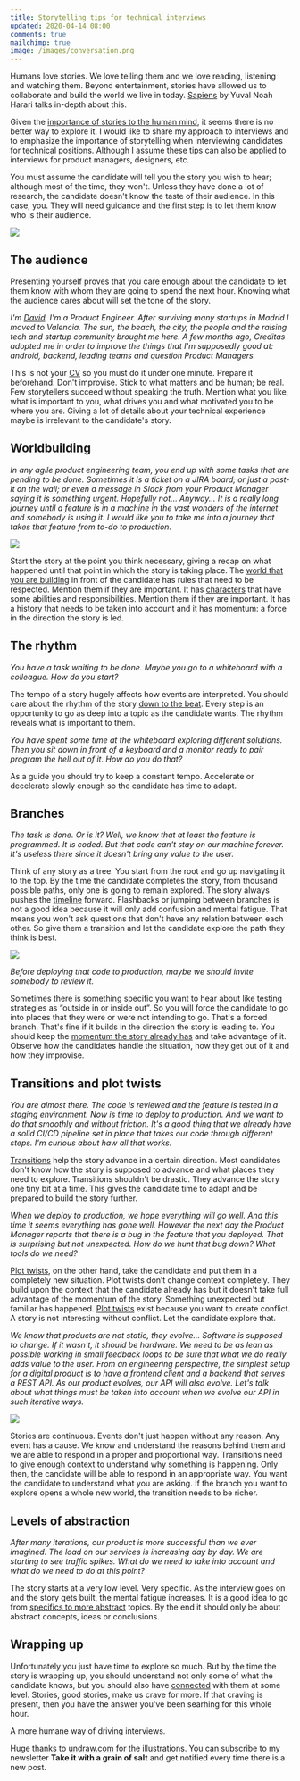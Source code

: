 ```yaml
---
title: Storytelling tips for technical interviews
updated: 2020-04-14 08:00
comments: true
mailchimp: true
image: /images/conversation.png
---
```


Humans love stories. We love telling them and we love reading, listening and watching them. Beyond entertainment, stories have allowed us to collaborate and build the world we live in today. [Sapiens](https://neilkakkar.com/sapiens.html) by Yuval Noah Harari talks in-depth about this.

Given the [importance of stories to the human mind](https://www.youtube.com/watch?v=LuD2Aa0zFiA), it seems there is no better way to explore it. I would like to share my approach to interviews and to emphasize the importance of storytelling when interviewing candidates for technical positions. Although I assume these tips can also be applied to interviews for product managers, designers, etc.

You must assume the candidate will tell you the story you wish to hear; although most of the time, they won't. Unless they have done a lot of research, the candidate doesn't know the taste of their audience. In this case, you. They will need guidance and the first step is to let them know who is their audience.

![](/images/conversation.png)

## The audience

Presenting yourself proves that you care enough about the candidate to let them know with whom they are going to spend the next hour. Knowing what the audience cares about will set the tone of the story.

_I'm [David](https://twitter.com/stanete). I'm a Product Engineer. After surviving many startups in Madrid I moved to Valencia. The sun, the beach, the city, the people and the raising tech and startup community brought me here. A few months ago, Creditas adopted me in order to improve the things that I'm supposedly good at: android, backend, leading teams and question Product Managers._

This is not your [CV](https://www.linkedin.com/in/stanete) so you must do it under one minute. Prepare it beforehand. Don't improvise. Stick to what matters and be human; be real. Few storytellers succeed without speaking the truth. Mention what you like, what is important to you, what drives you and what motivated you to be where you are. Giving a lot of details about your technical experience maybe is irrelevant to the candidate's story.

## Worldbuilding

_In any agile product engineering team, you end up with some tasks that are pending to be done. Sometimes it is a ticket on a JIRA board; or just a post-it on the wall; or even a message in Slack from your Product Manager saying it is something urgent. Hopefully not... Anyway... It is a really long journey until a feature is in a machine in the vast wonders of the internet and somebody is using it. I would like you to take me into a journey that takes that feature from to-do to production._

![](/images/worldbuilding.png)

Start the story at the point you think necessary, giving a recap on what happened until that point in which the story is taking place. The [world that you are building](https://www.youtube.com/watch?v=mA6MQHNM2yE) in front of the candidate has rules that need to be respected. Mention them if they are important. It has [characters](https://www.youtube.com/watch?v=QM1tUwpy-yQ) that have some abilities and responsibilities. Mention them if they are important. It has a history that needs to be taken into account and it has momentum: a force in the direction the story is led.

## The rhythm

_You have a task waiting to be done. Maybe you go to a whiteboard with a colleague. How do you start?_

The tempo of a story hugely affects how events are interpreted. You should care about the rhythm of the story [down to the beat](https://www.youtube.com/watch?v=zxw7LGGNLYY). Every step is an opportunity to go as deep into a topic as the candidate wants. The rhythm reveals what is important to them.

_You have spent some time at the whiteboard exploring different solutions. Then you sit down in front of a keyboard and a monitor ready to pair program the hell out of it. How do you do that?_

As a guide you should try to keep a constant tempo. Accelerate or decelerate slowly enough so the candidate has time to adapt.

## Branches

_The task is done. Or is it? Well, we know that at least the feature is programmed. It is coded. But that code can't stay on our machine forever. It's useless there since it doesn't bring any value to the user._

Think of any story as a tree. You start from the root and go up navigating it to the top. By the time the candidate completes the story, from thousand possible paths, only one is going to remain explored. The story always pushes the [timeline](https://www.youtube.com/watch?v=Tv3DFbFAM8A) forward. Flashbacks or jumping between branches is not a good idea because it will only add confusion and mental fatigue. That means you won't ask questions that don't have any relation between each other. So give them a transition and let the candidate explore the path they think is best.

![](/images/destinations.png)

_Before deploying that code to production, maybe we should invite somebody to review it._

Sometimes there is something specific you want to hear about like testing strategies as “outside in or inside out”. So you will force the candidate to go into places that they were or were not intending to go. That's a forced branch. That's fine if it builds in the direction the story is leading to. You should keep the [momentum the story already has](https://www.youtube.com/watch?v=wBwjM6p0Ubw) and take advantage of it. Observe how the candidates handle the situation, how they get out of it and how they improvise.

## Transitions and plot twists

_You are almost there. The code is reviewed and the feature is tested in a staging environment. Now is time to deploy to production. And we want to do that smoothly and without friction. It's a good thing that we already have a solid CI/CD pipeline set in place that takes our code through different steps. I'm curious about haw all that works._

[Transitions](https://www.youtube.com/watch?v=QChWIFi8fOY) help the story advance in a certain direction. Most candidates don't know how the story is supposed to advance and what places they need to explore. Transitions shouldn't be drastic. They advance the story one tiny bit at a time. This gives the candidate time to adapt and be prepared to build the story further.

_When we deploy to production, we hope everything will go well. And this time it seems everything has gone well. However the next day the Product Manager reports that there is a bug in the feature that you deployed. That is surprising but not unexpected. How do we hunt that bug down? What tools do we need?_

[Plot twists](https://www.youtube.com/watch?v=xmlwZlyhf8I), on the other hand, take the candidate and put them in a completely new situation. Plot twists don’t change context completely. They build upon the context that the candidate already has but it doesn't take full advantage of the momentum of the story. Something unexpected but familiar has happened. [Plot twists](https://www.youtube.com/watch?v=eRhW6RgSm3E) exist because you want to create conflict. A story is not interesting without conflict. Let the candidate explore that.

_We know that products are not static, they evolve... Software is supposed to change. If it wasn't, it should be hardware. We need to be as lean as possible working in small feedback loops to be sure that what we do really adds value to the user. From an engineering perspective, the simplest setup for a digital product is to have a frontend client and a backend that serves a REST API. As our product evolves, our API will also evolve. Let's talk about what things must be taken into account when we evolve our API in such iterative ways._

![](/images/animating.png)

Stories are continuous. Events don't just happen without any reason. Any event has a cause. We know and understand the reasons behind them and we are able to respond in a proper and proportional way. Transitions need to give enough context to understand why something is happening. Only then, the candidate will be able to respond in an appropriate way. You want the candidate to understand what you are asking. If the branch you want to explore opens a whole new world, the transition needs to be richer.

## Levels of abstraction

_After many iterations, our product is more successful than we ever imagined. The load on our services is increasing day by day. We are starting to see traffic spikes. What do we need to take into account and what do we need to do at this point?_

The story starts at a very low level. Very specific. As the interview goes on and the story gets built, the mental fatigue increases. It is a good idea to go from [specifics to more abstract](https://www.youtube.com/watch?v=ulm7bcB2xvY) topics. By the end it should only be about abstract concepts, ideas or conclusions.

## Wrapping up

Unfortunately you just have time to explore so much. But by the time the story is wrapping up, you should understand not only some of what the candidate knows, but you should also have [connected](https://www.youtube.com/watch?v=xTM-AdrIpaE) with them at some level. Stories, good stories, make us crave for more. If that craving is present, then you have the answer you've been searhing for this whole hour.

A more humane way of driving interviews.

Huge thanks to [undraw.com](https://undraw.co) for the illustrations. You can subscribe to my newsletter **Take it with a grain of salt** and get notified every time there is a new post.
